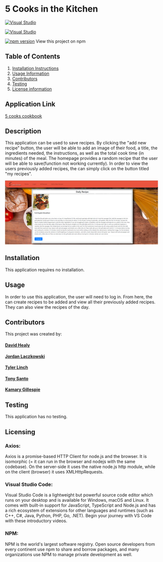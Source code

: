 # 5 Cooks in the Kitchen

[![Visual Studio](https://img.shields.io/badge/axios-%5E0.18.0-green.svg)](https://visualstudio.microsoft.com)

[![Visual Studio](https://badgen.net/badge/icon/visualstudio?icon=visualstudio&label)](https://visualstudio.microsoft.com)

[![npm version](https://img.shields.io/npm/v/axios-api-versioning.svg)](https://npmjs.org/package/axios-api-versioning) View this project on npm

## Table of Contents

1. [Installation Instructions](#installation)
2. [Usage Information](#usage)
3. [Contributors](#contributors)
4. [Testing](#testing)
5. [License information](#licensing)

## Application Link

[5 cooks cookbook](https://agile-shore-26692.herokuapp.com/)

## Description

This application can be used to save recipes. By clicking the "add new recipe" button, the user will be able to add an image of their food, a title, the ingredients needed, the instructions, as well as the total cook time (in minutes) of the meal. The homepage provides a random recipe that the user will be able to save(function not working currently). In order to view the users previously added recipes, the can simply click on the button titled "my recipes".

![Deployed Application Screenshot](public/images/localhost_3001_.png)

## Installation

This application requires no installation.

## Usage

In order to use this application, the user will need to log in. From here, the can create recipes to be added and view all their previously added recipes. They can also view the recipes of the day.

## Contributors

This project was created by:

#### [David Healy](https://github.com/dhealy83)

#### [Jordan Laczkowski](https://github.com/JordanLaczkowski)

#### [Tyler Linch](https://github.com/tjlinch)

#### [Tony Santo](https://github.com/tonymsanto)

#### [Kamary Gillespie](https://github.com/kamarygillespie43)

## Testing

This application has no testing.

## Licensing

### Axios:

Axios is a promise-based HTTP Client for node.js and the browser. It is isomorphic (= it can run in the browser and nodejs with the same codebase). On the server-side it uses the native node.js http module, while on the client (browser) it uses XMLHttpRequests.

### Visual Studio Code:

Visual Studio Code is a lightweight but powerful source code editor which runs on your desktop and is available for Windows, macOS and Linux. It comes with built-in support for JavaScript, TypeScript and Node.js and has a rich ecosystem of extensions for other languages and runtimes (such as C++, C#, Java, Python, PHP, Go, .NET). Begin your journey with VS Code with these introductory videos.

### NPM:

NPM is the world's largest software registry. Open source developers from every continent use npm to share and borrow packages, and many organizations use NPM to manage private development as well.

